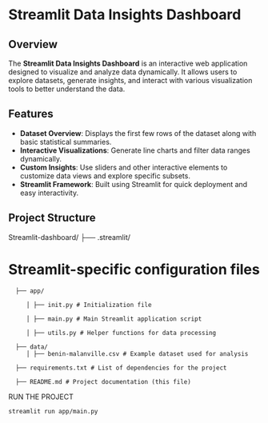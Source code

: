 # **Streamlit Data Insights Dashboard**

## **Overview**
The **Streamlit Data Insights Dashboard** is an interactive web application designed to visualize and analyze data dynamically. It allows users to explore datasets, generate insights, and interact with various visualization tools to better understand the data.

## **Features**
- **Dataset Overview**: Displays the first few rows of the dataset along with basic statistical summaries.
- **Interactive Visualizations**: Generate line charts and filter data ranges dynamically.
- **Custom Insights**: Use sliders and other interactive elements to customize data views and explore specific subsets.
- **Streamlit Framework**: Built using Streamlit for quick deployment and easy interactivity.

## **Project Structure**
Streamlit-dashboard/ ├── .streamlit/

# Streamlit-specific configuration files

      ├── app/ 
      
         │ ├── init.py # Initialization file 
       
         │ ├── main.py # Main Streamlit application script 
       
         │ ├── utils.py # Helper functions for data processing 
       
      ├── data/
         │ ├── benin-malanville.csv # Example dataset used for analysis
      
      ├── requirements.txt # List of dependencies for the project
      
      ├── README.md # Project documentation (this file) 

RUN THE PROJECT 

    streamlit run app/main.py

